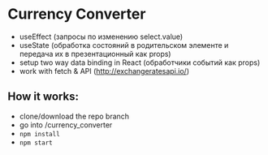 # Currency Converter
- useEffect (запросы по изменению select.value)
- useState (обработка состояний в родительском элементе и передача их в презентационный как props)
- setup two way data binding in React (обработчики событий как props)
- work with fetch & API (http://exchangeratesapi.io/)
 
## How it works:
  - clone/download the repo branch </br>
  - go into /currency_converter
  - `npm install`</br>
  - `npm start`</br>

